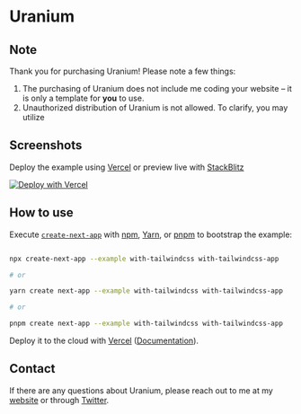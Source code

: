 # Uranium

## Note

Thank you for purchasing Uranium! Please note a few things:

1. The purchasing of Uranium does not include me coding your website – it is only a template for **you** to use.
2. Unauthorized distribution of Uranium is not allowed. To clarify, you may utilize

## Screenshots

Deploy the example using [Vercel](https://vercel.com?utm_source=github&utm_medium=readme&utm_campaign=next-example) or preview live with [StackBlitz](https://stackblitz.com/github/vercel/next.js/tree/canary/examples/with-tailwindcss)

[![Deploy with Vercel](https://vercel.com/button)](https://vercel.com/new/git/external?repository-url=https://github.com/vercel/next.js/tree/canary/examples/with-tailwindcss&project-name=with-tailwindcss&repository-name=with-tailwindcss)

## How to use

Execute [`create-next-app`](https://github.com/vercel/next.js/tree/canary/packages/create-next-app) with [npm](https://docs.npmjs.com/cli/init), [Yarn](https://yarnpkg.com/lang/en/docs/cli/create/), or [pnpm](https://pnpm.io) to bootstrap the example:

```bash

npx create-next-app --example with-tailwindcss with-tailwindcss-app

# or

yarn create next-app --example with-tailwindcss with-tailwindcss-app

# or

pnpm create next-app --example with-tailwindcss with-tailwindcss-app

```

Deploy it to the cloud with [Vercel](https://vercel.com/new?utm_source=github&utm_medium=readme&utm_campaign=next-example) ([Documentation](https://nextjs.org/docs/deployment)).

## Contact

If there are any questions about Uranium, please reach out to me at my [website](https://saurish.com) or through [Twitter](https://twitter.com/saurishhh).
